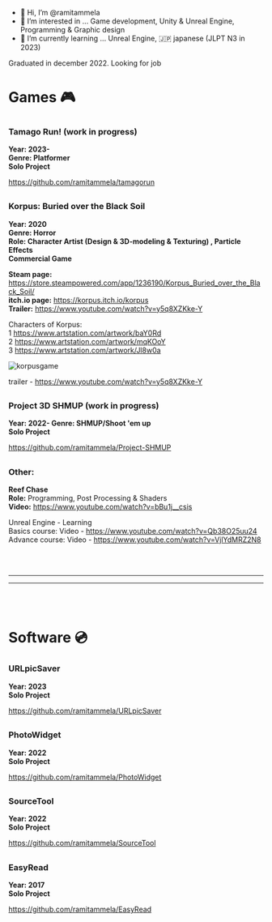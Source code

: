 - 👋 Hi, I’m @ramitammela
- 👀 I’m interested in ... Game development, Unity & Unreal Engine, Programming & Graphic design
- 🌱 I’m currently learning ... Unreal Engine, 🇯🇵 japanese (JLPT N3 in 2023)

Graduated in december 2022. Looking for job

<!---
ramitammela/ramitammela is a ✨ special ✨ repository because its `README.md` (this file) appears on your GitHub profile.
You can click the Preview link to take a look at your changes.
- 💞️ I’m looking to collaborate on ...
- 📫 How to reach me ...
--->


# Games 🎮

##

### Tamago Run! (work in progress)
**Year: 2023-  
Genre: Platformer  
Solo Project**


https://github.com/ramitammela/tamagorun

##


### Korpus: Buried over the Black Soil
**Year: 2020  
Genre: Horror  
Role: Character Artist (Design & 3D-modeling & Texturing) , Particle Effects**  
**Commercial Game**

**Steam page:** https://store.steampowered.com/app/1236190/Korpus_Buried_over_the_Black_Soil/  
**itch.io page:** https://korpus.itch.io/korpus  
**Trailer:** https://www.youtube.com/watch?v=y5q8XZKke-Y  

Characters of Korpus:  
1 https://www.artstation.com/artwork/baY0Rd  
2 https://www.artstation.com/artwork/mqKOoY  
3 https://www.artstation.com/artwork/Jl8w0a

![korpusgame](https://cdn.akamai.steamstatic.com/steam/apps/1236190/header.jpg)

trailer - https://www.youtube.com/watch?v=y5q8XZKke-Y


##

### Project 3D SHMUP (work in progress)
**Year: 2022-
Genre: SHMUP/Shoot 'em up  
Solo Project**


https://github.com/ramitammela/Project-SHMUP

##

### Other:
**Reef Chase**  
**Role:** Programming, Post Processing & Shaders  
**Video:** https://www.youtube.com/watch?v=bBu1j__csis  

Unreal Engine - Learning  
Basics course: Video - https://www.youtube.com/watch?v=Qb38O25uu24  
Advance course: Video - https://www.youtube.com/watch?v=VjlYdMRZ2N8


<br/><br/>
***
***
<br/><br/>

# Software 💿

### URLpicSaver
**Year: 2023  
Solo Project**


https://github.com/ramitammela/URLpicSaver

##

### PhotoWidget
**Year: 2022  
Solo Project**


https://github.com/ramitammela/PhotoWidget

##

### SourceTool
**Year: 2022  
Solo Project**


https://github.com/ramitammela/SourceTool

##

### EasyRead
**Year: 2017  
Solo Project**


https://github.com/ramitammela/EasyRead
